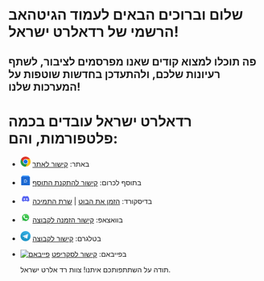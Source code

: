 # שלום וברוכים הבאים לעמוד הגיטהאב הרשמי של רדאלרט ישראל!
## פה תוכלו למצוא קודים שאנו מפרסמים לציבור, לשתף רעיונות שלכם, ולהתעדכן בחדשות שוטפות על המערכות שלנו!
# רדאלרט ישראל עובדים בכמה פלטפורמות, והם:
- <a href="https://red-alerts.xyz"><img title="אתר" style="max-width:100%;" height="20" src="https://raw.githubusercontent.com/github/explore/002d791bc68a86506b1bb7a3332bb6ba8e1d1891/topics/chrome/chrome.png"></a> באתר: [קישור לאתר](https://red-alerts.xyz) 
- <a href="https://red-alerts.xyz/chrome"><img title="תוסף לכרום" style="max-width:100%;" height="20" src="https://raw.githubusercontent.com/github/explore/8eaa4711f3b6015070483ff1c3b707292304efe4/topics/chrome-extension/chrome-extension.png"></a> בתוסף לכרום: [קישור להתקנת התוסף](https://red-alerts.xyz/chrome)
- <a href="https://red-alerts.xyz/discord"><img title="דיסקורד" style="max-width:100%;" height="20" src="https://raw.githubusercontent.com/github/explore/2a3ce46f963399611d8e2054bb0ce9a4b539296a/topics/discord/discord.png"></a> בדיסקורד: [הזמן את הבוט](https://red-alerts.xyz/invite) | [שרת התמיכה](https://red-alerts.xyz/discord)
- <a href="https://red-alerts.xyz/whatsapp"><img title="וואצאפ" style="max-width:100%;" height="20" src="https://raw.githubusercontent.com/github/explore/fbea3555736cd38170cc0be88424d129741ffbb9/topics/whatsapp/whatsapp.png"></a> בוואצאפ: [קישור הזמנה לקבוצה](https://red-alerts.xyz/whatsapp)
- <a href="https://red-alerts.xyz/telegram"><img title="טלגרם" style="max-width:100%;" height="20" src="https://raw.githubusercontent.com/github/explore/80688e429a7d4ef2fca1e82350fe8e3517d3494d/topics/telegram/telegram.png"></a> בטלגרם: [קישור לקבוצה](https://red-alerts.xyz/telegram)
- <a href="https://github.com/RedAlert-IL/RedAlert-FiveM"><img title="פייבאם" style="max-width:100%;" height="20" src="https://avatars.githubusercontent.com/u/25160833"></a> בפייבאם: [קישור לסקריפט](https://github.com/RedAlert-IL/RedAlert-FiveM)

  תודה על השתתפותכם איתנו!
  צוות רד אלרט ישראל.
